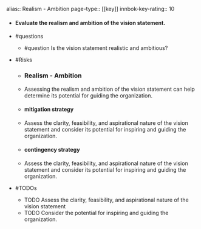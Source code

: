 alias:: Realism - Ambition
page-type:: [[key]]
innbok-key-rating:: 10
- #### Evaluate the realism and ambition of the vision statement.
- #questions
  - #question Is the vision statement realistic and ambitious?
- #Risks

  - ### Realism - Ambition
  - Assessing the realism and ambition of the vision statement can help determine its potential for guiding the organization.
  - #### mitigation strategy
  - Assess the clarity, feasibility, and aspirational nature of the vision statement and consider its potential for inspiring and guiding the organization.
  - #### contingency strategy
  - Assess the clarity, feasibility, and aspirational nature of the vision statement and consider its potential for inspiring and guiding the organization.
- #TODOs
  - TODO Assess the clarity, feasibility, and aspirational nature of the vision statement
  - TODO  Consider the potential for inspiring and guiding the organization.


